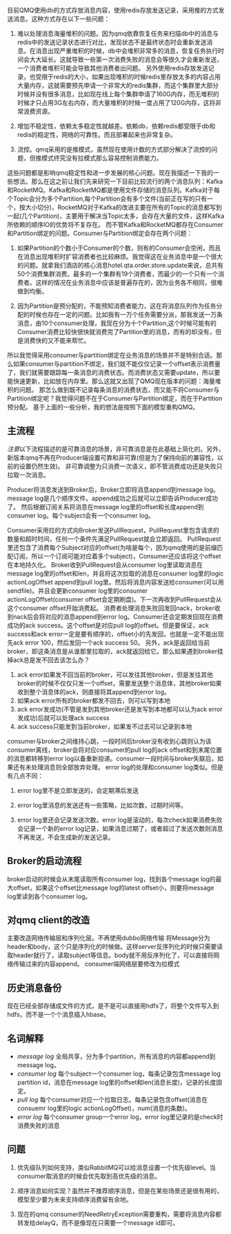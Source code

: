 目前QMQ使用db的方式存放消息内容，使用redis存放发送记录，采用推的方式发送消息。这种方式存在以下一些问题：

1. 难以处理消息海量堆积的问题。因为qmq依靠恢复任务来扫描db中的消息与redis中的发送记录状态进行对比，发现状态不是最终状态时会重新发送消息。在消息出现严重堆积的时候，db中会堆积非常多的消息，恢复任务执行时间会大大延长。这就导致一些第一次消费失败的消息会等很久才会重新发送，一个消费者堆积可能会导致其他消费者出问题。
另外使用redis存放发送记录，也受限于redis的大小，如果出现堆积的时候redis里存放太多的内容占用大量内存，这就需要预先申请一个非常大的redis集群，而这个集群里大部分时候并没有很多消息，比如现在线上每个集群申请了160G内存，而无堆积的时候才只占用3G左右内存，而大量堆积的时候一度占用了120G内存，这将非常浪费资源。

2. 增加不稳定性，依赖太多稳定性就越差。依赖db，依赖redis都受限于db和redis的稳定性，网络的可靠性。而且部署起来也非常复杂。

3. 流控。qmq采用的是推模式，虽然现在使用计数的方式部分解决了流控的问题，但推模式终究没有拉模式那么容易控制消费能力。

这些问题都是影响qmq稳定性和进一步发展的核心问题。现在我描述一下我的一些想法。那么在这之前让我们先来研究一下目前比较流行的两个消息队列：Kafka和RocketMQ。Kafka和RocketMQ都是使用文件存储的消息队列。Kafka对于每个Topic会分为多个Partition,每个Partition会有多个文件(当前正在写的只有一个，按大小切分)，RocketMQ对于Kafka的改进主要在所有的Topic的消息都写到一起(几个Partition)，主要用于解决当Topic太多，会存在大量的文件，这样Kafka所依赖的顺序IO的优势将不复存在。
而不管Kafka和RocketMQ都存在Consumer和Partition绑定的问题。Consumer与Partition绑定会存在两个问题：

1. 如果Partition的个数小于Consumer的个数，则有的Consumer会空闲，而且在消息出现堆积时扩容消费者也比较麻烦。我觉得这在业务消息中是一个很大的问题。就拿我们酒店的核心消息hotel.qta.order.store.update来说，总共有50个消费集群消费。最多的一个集群有19个消费者，而最少的一个只有一个消费者。这样的情况在业务消息中应该是普遍存在的，因为业务各不相同，很难做到均衡。

2. 因为Partition是预分配的，不能预知消费者能力，这在将消息队列作为任务分配的时候也存在一定的问题。比如我有一万个任务需要分派，那我发送一万条消息，由10个consumer处理，我现在分为十个Partition,这个时候可能有的Consumer消费比较快很快就消费完了Partition里的消息，而有的却没有，但是消费快的又不能来帮忙。

所以我觉得采用consumer与partition绑定在业务消息的场景并不是特别合适。那么如果consumer与partition不绑定，我们就不能仅仅记录一个offset表示消费量了，我们就需要跟踪每一条消息的消费状态。而消费状态又需要update，所以要能快速更新，比如放在内存里。那么这就又出现了QMQ现在版本的问题：海量堆积的问题。
那怎么做到既不记录每条消息的消费状态，而又能不将Consumer与Partition绑定呢？我觉得问题不在于Consumer与Partition绑定，而在于Partition预分配。
基于上面的一些分析，我的想法是按照下面的模型重构QMQ。

## 主流程
*注意*以下流程描述的是可靠消息的场景，非可靠消息是在此基础上简化的。另外，新版本qmq不再在Producer端设置可靠和非可靠(但是为了保持向前的兼容性，以前的设置仍然生效)。
非可靠调整为只消费一次语义，即不管消费成功还是失败只拉取一次消息。

Producer将消息发送到Broker后，Broker立即将消息append到message log。message log是几个顺序文件。append成功之后就可以立即告诉Producer成功了。
然后根据订阅关系将消息在message log里的offset和长度append到consumer log。每个subject会有一个consumer log。

Consumer采用拉的方式向Broker发送PullRequest，PullRequest里包含请求的数量和超时时间，任何一个条件先满足PullRequest就会立即返回。
PullRequest里还包含了消费每个Subject对应的offset(为啥是每个，因为qmq使用的是前缀匹配订阅，所以一个订阅可能对应着多个subject)，Consumer还应该将这个offset在本地持久化。
Broker收到PullRequest会从consumer log里读取消息在message log里的offset和len，并且将这次拉取的消息在consumer log里的logic actionLogOffset append到pull log里。然后将消息内容发送给consumer(可以用sendfile)。并且会更新consumer log里的consumer actionLogOffset(consumer offset会定期刷盘)。下一次再收到PullRequest会从这个consumer offset开始消费起。
消费者处理消息失败回发回nack，broker收到nack后会将对应的消息append到error log。Consumer还会定期发回现在消费成功的ack success。这个offset是对应pull log的offset。但是要保证，ack success和ack error一定是要有顺序的，offset小的先发回，也就是一定不能出现先ack error 100，然后发回一个ack success 50。
另外，ack是返回给当前broker，即这条消息是从谁那里拉取的，ack就返回给它。那么如果遇到broker挂掉ack总是发不回去该怎么办？
1. ack error如果发不回当前的broker，可以发往其他broker，但是发往其他broker的时候不仅仅只发一个offset，需要发送整个消息体，其他broker如果收到整个消息体的ack，则直接将其append到error log。
2. 如果ack error所有的broker都发不回去，则可以写到本地
3. ack error发成功(不管是发到其他broker还是发写到本地都可以认为ack error发成功)后就可以处理ack success
4. ack success只能发到当前broker，如果发不过去可以记录到本地

consumer与broker之间维持心跳，一段时间后broker没有收到心跳则认为该consumer离线，broker会将对应consumer的pull log的ack offset和到末尾位置的消息都转移到error log以备重新投递。consumer一段时间与broker失联后，如果还有未处理消息则全部放弃处理。
error log的处理和consumer log类似。但是有几点不同：

1. error log里不是立即发送的，会定期滞后发送

2. error log里消息的发送还有一些策略，比如次数，过期时间等。

3. error log里还会记录发送次数。error log是滚动的，每次check如果消费失败会记录一个新的error log记录，如果消息过期了，或者超过了发送次数则消息不再发送，不会生成新的发送记录。

## Broker的启动流程
broker启动的时候会从末尾读取所有consumer log，找到各个message log的最大offset，如果这个offset比message log的latest offset小，则要将message log里读到各个consumer log。

## 对qmq client的改造
主要改造网络传输层和序列化层。不再使用dubbo网络传输
将Message分为header和body，这个只是序列化的时候做。这样server反序列化的时候只需要读取header就行了，读取subject等信息。body就不用反序列化了，可以直接将网络传输过来的内容append。
consumer端网络层要修改为拉模式

## 历史消息备份
现在已经全部存储成文件的方式，是不是可以直接用hdfs了，将整个文件写入到hdfs，而不是一个个消息插入hbase。

## 名词解释
* *message log* 全局共享，分为多个partition，所有消息的内容都append到message log。
* *consumer log* 每个subject一个consumer log，每条记录包含message log partition id，消息在message log里的offset和len(消息长度)，记录的长度固定。
* *pull log* 每个consumer对应一个拉取日志。每条记录包含offset(消息在consuemr log里的logic actionLogOffset)，num(消息的条数)。
* *error log* 每个consumer group一个error log，error log里记录的是check时消费失败的消息

## 问题
1. 优先级队列如何支持，类似RabbitMQ可以给消息设置一个优先级level。当consumer取消息的时候会优先取到高优先级的消息。

2. 顺序消息如何实现？虽然并不推荐顺序消息，但是在某些场景还是很有用的，模型至少要为未来支持顺序消费留有余地。

3. 现在的qmq consumer的NeedRetryException需要重构，需要将消息内容都转发给delayQ，而不是像现在只需要一个message id即可。
